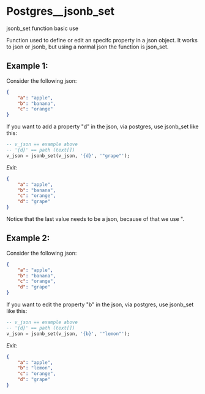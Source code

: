 # Postgres__jsonb_set
jsonb_set function basic use


Function used to define or edit an specifc property in a json object.
It works to json or jsonb, but using a normal json the function is json_set.

## Example 1:

Consider the following json:

```json
{
    "a": "apple",
    "b": "banana",
    "c": "orange"
}
```

If you want to add a property "d" in the json, via postgres, use jsonb_set like this:

```sql
-- v_json == example above
-- '{d}' == path (text[])
v_json = jsonb_set(v_json, '{d}', '"grape"');
```

_Exit:_

```json
{
    "a": "apple",
    "b": "banana",
    "c": "orange",
    "d": "grape"
}
```

Notice that the last value needs to be a json, because of that we use ".

## Example 2:

Consider the following json:

```json
{
    "a": "apple",
    "b": "banana",
    "c": "orange",
    "d": "grape"
}
```

If you want to edit the property "b" in the json, via postgres, use jsonb_set like this:

```sql
-- v_json == example above
-- '{d}' == path (text[])
v_json = jsonb_set(v_json, '{b}', '"lemon"');
```


_Exit:_

```json
{
    "a": "apple",
    "b": "lemon",
    "c": "orange",
    "d": "grape"
}
```
